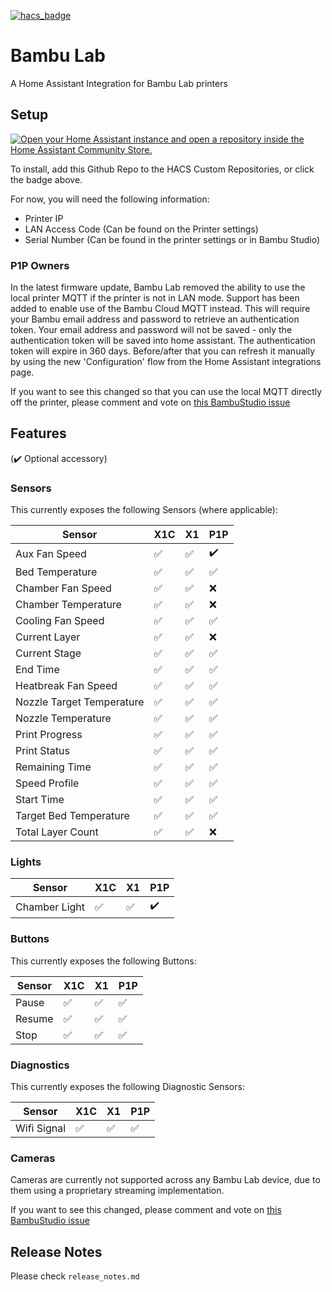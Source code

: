 [![hacs_badge](https://img.shields.io/badge/HACS-Custom-41BDF5.svg?style=for-the-badge)](https://github.com/hacs/integration)

# Bambu Lab

A Home Assistant Integration for Bambu Lab printers

## Setup

[![Open your Home Assistant instance and open a repository inside the Home Assistant Community Store.](https://my.home-assistant.io/badges/hacs_repository.svg)](https://my.home-assistant.io/redirect/hacs_repository/?owner=greghesp&repository=ha-bambulab&category=Integration)

To install, add this Github Repo to the HACS Custom Repositories, or click the badge above.

For now, you will need the following information:

- Printer IP
- LAN Access Code (Can be found on the Printer settings)
- Serial Number (Can be found in the printer settings or in Bambu Studio)

### P1P Owners

In the latest firmware update, Bambu Lab removed the ability to use the local printer MQTT if the printer is not in LAN mode. Support has been added to enable use of the Bambu Cloud MQTT instead. This will require your Bambu email address and password to retrieve an authentication token. Your email address and password will not be saved - only the authentication token will be saved into home assistant. The authentication token will expire in 360 days. Before/after that you can refresh it manually by using the new 'Configuration' flow from the Home Assistant integrations page.

If you want to see this changed so that you can use the local MQTT directly off the printer, please comment and vote on [this BambuStudio issue](https://github.com/bambulab/BambuStudio/issues/1395)

## Features

(:heavy_check_mark: Optional accessory)

### Sensors

This currently exposes the following Sensors (where applicable):

| Sensor        	            | X1C               	 | X1  	              | P1P 	              | 
|----------------------------|---------------------|--------------------|--------------------|
| Aux Fan Speed 	            | :white_check_mark:  | :white_check_mark: | :heavy_check_mark: |
| Bed Temperature 	          | :white_check_mark:  | :white_check_mark: | :white_check_mark: |
| Chamber Fan Speed	         | :white_check_mark:  | :white_check_mark: | :x:                |
| Chamber Temperature	       | :white_check_mark:  | :white_check_mark: | :x:                |
| Cooling Fan Speed	         | :white_check_mark:  | :white_check_mark: | :white_check_mark: |
| Current Layer	             | :white_check_mark:  | :white_check_mark: |:x:  |
| Current Stage	             | :white_check_mark:  | :white_check_mark: | :white_check_mark: |
| End Time                   | :white_check_mark:  | :white_check_mark: | :white_check_mark: |
| Heatbreak Fan Speed	       | :white_check_mark:  | :white_check_mark: | :white_check_mark: |
| Nozzle Target Temperature	 | :white_check_mark:  | :white_check_mark: | :white_check_mark: |
| Nozzle Temperature	        | :white_check_mark:  | :white_check_mark: | :white_check_mark: |
| Print Progress	            | :white_check_mark:  | :white_check_mark: | :white_check_mark: |
| Print Status	              | :white_check_mark:  | :white_check_mark: | :white_check_mark: |
| Remaining Time	            | :white_check_mark:  | :white_check_mark: | :white_check_mark: |
| Speed Profile              | :white_check_mark:  | :white_check_mark: | :white_check_mark: |
| Start Time                 | :white_check_mark:  | :white_check_mark: | :white_check_mark: |
| Target Bed Temperature     | :white_check_mark:  | :white_check_mark: | :white_check_mark: |
| Total Layer Count          | :white_check_mark:  | :white_check_mark: | :x:  |

### Lights

| Sensor        	            | X1C               	 | X1  	              | P1P 	              | 
|----------------------------|---------------------|--------------------|--------------------|
| Chamber Light 	            | :white_check_mark:  | :white_check_mark: | :heavy_check_mark: |

### Buttons

This currently exposes the following Buttons:

| Sensor        	 | X1C                	 | X1  	               | P1P 	              |
|-----------------|----------------------|---------------------|--------------------|
| Pause	          | :white_check_mark: 	 | :white_check_mark:  | :white_check_mark: |
| Resume 	        | :white_check_mark:	  | :white_check_mark:  | :white_check_mark: |
| Stop	           | :white_check_mark:	  | :white_check_mark:	 | :white_check_mark: |

### Diagnostics

This currently exposes the following Diagnostic Sensors:

| Sensor       | X1C                	 | X1  	              | P1P 	              |
|--------------|----------------------|--------------------|--------------------|
| Wifi Signal	 | :white_check_mark: 	 | :white_check_mark: | :white_check_mark: |

### Cameras

Cameras are currently not supported across any Bambu Lab device, due to them using a proprietary streaming
implementation.

If you want to see this changed, please comment and vote
on [this BambuStudio issue](https://github.com/bambulab/BambuStudio/issues/1536)

## Release Notes

Please check `release_notes.md`
